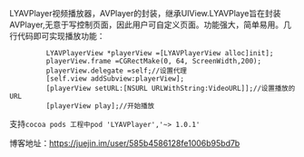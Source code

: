LYAVPlayer视频播放器，AVPlayer的封装，继承UIView.LYAVPlaye旨在封装AVPlayer,无意于写控制页面，因此用户可自定义页面。功能强大，简单易用。几行代码即可实现播放功能：
```
         LYAVPlayerView *playerView =[LYAVPlayerView alloc]init];         
         playerView.frame =CGRectMake(0, 64, ScreenWidth,200);
         playerView.delegate =self;//设置代理
         [self.view addSubview:playerView];
         [playerView setURL:[NSURL URLWithString:VideoURL]];//设置播放的URL
         [playerView play];//开始播放
```
支持`cocoa pods 工程中pod 'LYAVPlayer','~> 1.0.1'`

博客地址：https://juejin.im/user/585b4586128fe1006b95bd7b
